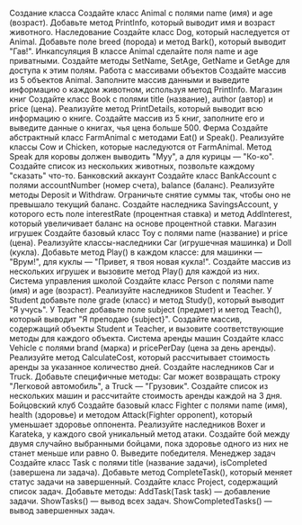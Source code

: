 Создание класса
Создайте класс Animal с полями name (имя) и age (возраст).
Добавьте метод PrintInfo, который выводит имя и возраст животного.
Наследование
Создайте класс Dog, который наследуется от Animal.
Добавьте поле breed (порода) и метод Bark(), который выводит "Гав!".
Инкапсуляция
В классе Animal сделайте поля name и age приватными.
Создайте методы SetName, SetAge, GetName и GetAge для доступа к этим полям.
Работа с массивами объектов
Создайте массив из 5 объектов Animal.
Заполните массив данными и выведите информацию о каждом животном, используя метод PrintInfo.
Магазин книг
Создайте класс Book с полями title (название), author (автор) и price (цена).
Реализуйте метод PrintDetails, который выводит всю информацию о книге.
Создайте массив из 5 книг, заполните его и выведите данные о книгах, чья цена больше 500.
Ферма
Создайте абстрактный класс FarmAnimal с методами Eat() и Speak().
Реализуйте классы Cow и Chicken, которые наследуются от FarmAnimal.
Метод Speak для коровы должен выводить "Муу", а для курицы — "Ко-ко".
Создайте список из нескольких животных, позвольте каждому "сказать" что-то.
Банковский аккаунт
Создайте класс BankAccount с полями accountNumber (номер счета), balance (баланс).
Реализуйте методы Deposit и Withdraw. Ограничьте снятие суммы так, чтобы оно не превышало текущий баланс.
Создайте наследника SavingsAccount, у которого есть поле interestRate (процентная ставка) и метод AddInterest, который увеличивает баланс на основе процентной ставки.
Магазин игрушек
Создайте базовый класс Toy с полями name (название) и price (цена).
Реализуйте классы-наследники Car (игрушечная машинка) и Doll (кукла).
Добавьте метод Play() в каждом классе: для машинки — "Врум!", для куклы — "Привет, я твоя новая кукла!".
Создайте массив из нескольких игрушек и вызовите метод Play() для каждой из них.
Система управления школой
Создайте класс Person с полями name (имя) и age (возраст).
Реализуйте наследников Student и Teacher.
У Student добавьте поле grade (класс) и метод Study(), который выводит "Я учусь".
У Teacher добавьте поле subject (предмет) и метод Teach(), который выводит "Я преподаю {subject}".
Создайте массив, содержащий объекты Student и Teacher, и вызовите соответствующие методы для каждого объекта.
Система аренды машин
Создайте класс Vehicle с полями brand (марка) и pricePerDay (цена за день аренды).
Реализуйте метод CalculateCost, который рассчитывает стоимость аренды за указанное количество дней.
Создайте наследников Car и Truck. Добавьте специфичные методы: Car может возвращать строку "Легковой автомобиль", а Truck — "Грузовик".
Создайте список из нескольких машин и рассчитайте стоимость аренды каждой на 3 дня.
Бойцовский клуб
Создайте базовый класс Fighter с полями name (имя), health (здоровье) и методом Attack(Fighter opponent), который уменьшает здоровье оппонента.
Реализуйте наследников Boxer и Karateka, у каждого свой уникальный метод атаки.
Создайте бой между двумя случайно выбранными бойцами, пока здоровье одного из них не станет меньше или равно 0. Выведите победителя.
Менеджер задач
Создайте класс Task с полями title (название задачи), isCompleted (завершена ли задача).
Добавьте метод CompleteTask(), который меняет статус задачи на завершенный.
Создайте класс Project, содержащий список задач. Добавьте методы:
AddTask(Task task) — добавление задачи.
ShowTasks() — вывод всех задач.
ShowCompletedTasks() — вывод завершенных задач.
